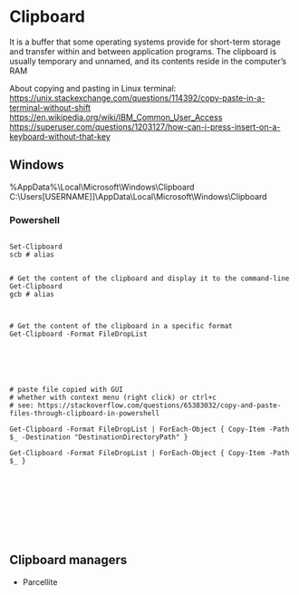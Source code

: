 # Clipboard

It is a buffer that some operating systems provide for short-term storage and transfer within and between application programs. The clipboard is usually temporary and unnamed, and its contents reside in the computer’s RAM	

About copying and pasting in Linux terminal: <https://unix.stackexchange.com/questions/114392/copy-paste-in-a-terminal-without-shift>
<https://en.wikipedia.org/wiki/IBM_Common_User_Access>
<https://superuser.com/questions/1203127/how-can-i-press-insert-on-a-keyboard-without-that-key>


## Windows
%AppData%\Local\Microsoft\Windows\Clipboard
C:\Users\[USERNAME]]\AppData\Local\Microsoft\Windows\Clipboard


### Powershell

```

Set-Clipboard
scb # alias


# Get the content of the clipboard and display it to the command-line
Get-Clipboard
gcb # alias



# Get the content of the clipboard in a specific format
Get-Clipboard -Format FileDropList






# paste file copied with GUI
# whether with context menu (right click) or ctrl+c
# see: https://stackoverflow.com/questions/65383032/copy-and-paste-files-through-clipboard-in-powershell

Get-Clipboard -Format FileDropList | ForEach-Object { Copy-Item -Path $_ -Destination "DestinationDirectoryPath" }

Get-Clipboard -Format FileDropList | ForEach-Object { Copy-Item -Path $_ }










```



## Clipboard managers
- Parcellite





